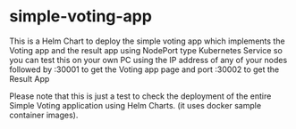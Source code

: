 # simple-voting-app

This is a Helm Chart to deploy the simple voting app which implements the Voting app and the result app using NodePort type Kubernetes Service so you can test
this on your own PC using the IP address of any of your nodes followed by :30001 to get the Voting app page and port :30002 to get the Result App

Please note that this is just a test to check the deployment of the entire Simple Voting application using Helm Charts. (it uses docker sample container images). 

